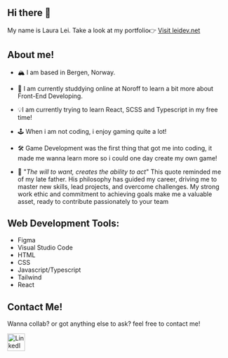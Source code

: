 
## Hi there 👋 

My name is Laura Lei. Take a look at my portfolio👉 [Visit leidev.net](https://leidev.net/)

## About me!

- 🏔️ I am based in Bergen, Norway.

- 📖 I am currently studdying online at Noroff to learn a bit more about Front-End Developing. 

- 💡I am currently trying to learn React, SCSS and Typescript in my free time!

- 🕹️ When i am not coding, i enjoy gaming quite a lot!

- 🛠️ Game Development was the first thing that got me into coding, it made me wanna learn more so i could one day create my own game!

- 📜 "*The will to want, creates the ability to act*" 
   This quote reminded me of my late father. 
    His philosophy has guided my career, driving me to master new skills, lead projects, and overcome challenges. 
    My strong work ethic and commitment to achieving goals make me a valuable asset, ready to contribute passionately to your team

## Web Development Tools:

<ul>
   <li>Figma</li>
   <li>Visual Studio Code</li>
   <li>HTML</li>
   <li>CSS</li>
   <li>Javascript/Typescript</li>
   <li>Tailwind</li>
   <li>React</li>
</ul>

## Contact Me!

Wanna collab? or got anything else to ask? feel free to contact me!

<a href="https://www.linkedin.com/in/laura-lei-860190268/" target="_blank"><img src="https://upload.wikimedia.org/wikipedia/commons/c/ca/LinkedIn_logo_initials.png" alt="LinkedIn Logo" width="40" height="40">
</a>

<!--
**LauraBLei/LauraBLei** is a ✨ _special_ ✨ repository because its `README.md` (this file) appears on your GitHub profile.

Here are some ideas to get you started:

- 🔭 I’m currently working on ...
- 🌱 I’m currently learning ...
- 👯 I’m looking to collaborate on ...
- 🤔 I’m looking for help with ...
- 💬 Ask me about ...
- 📫 How to reach me: ...
- 😄 Pronouns: ...
- ⚡ Fun fact: ...
-->
